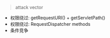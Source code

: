 > attack vector

- 权限绕过: getRequestURI() + getServletPath()
- 权限绕过: RequestDispatcher methods
- 条件竞争
